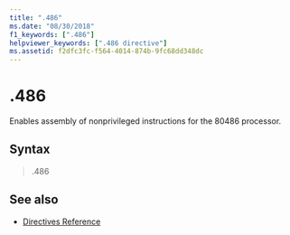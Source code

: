 ```yaml
---
title: ".486"
ms.date: "08/30/2018"
f1_keywords: [".486"]
helpviewer_keywords: [".486 directive"]
ms.assetid: f2dfc3fc-f564-4014-874b-9fc68dd348dc
---
```

# .486

Enables assembly of nonprivileged instructions for the 80486 processor.

## Syntax

> .486

## See also

- [Directives Reference](../../assembler/masm/directives-reference.md)
